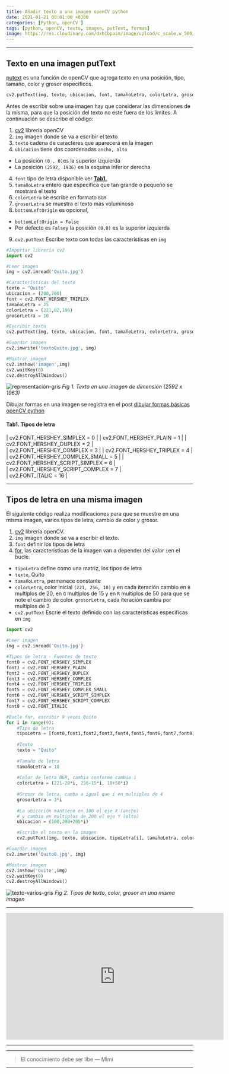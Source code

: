 ```yaml
---
title: Añadir texto a una imagen openCV python
date: 2021-01-21 00:01:00 +0300
categories: [Python, openCV ]
tags: [python, openCV, texto, imagen, putText, formas]   
image: https://res.cloudinary.com/dxh1bpaim/image/upload/c_scale,w_500/v1612374454/kipunaEC/imagen-texto/texto_f9thx8.gif
---
```


***

## Texto en una imagen **putText**

[putext](https://docs.opencv.org/master/d6/d6e/group__imgproc__draw.html#ga5126f47f883d730f633d74f07456c576) es una función de openCV que agrega texto en una posición, tipo, tamaño, color y grosor específicos. 

```python
cv2.putText(img, texto, ubicacion, font, tamañoLetra, colorLetra, grosorLetra, bottomLeftOrigin = False)
```
Antes de escribir sobre una imagen hay que considerar las dimensiones de la misma, para que la posición del texto no este fuera de los límites. A continuación se describe el código:

1. [cv2](https://opencv.org/) librería openCV
2. `img` imagen donde se va a escribir el texto
2. `texto` cadena de caracteres que aparecerá en la imagen
3. `ubicacion` tiene dos coordenadas `ancho, alto`
 * La posición `(0 , 0)`es la superior izquierda
 * La posición `(2592, 1936)` es la esquina inferior derecha
4. `font` tipo de letra disponible ver [**Tab1.**](#tab1-tipos-de-letra)
5. `tamañoLetra` entero que especifica que tan grande o pequeño se mostrará el texto
6. `colorLetra` se escribe en formato `BGR`
7. `grosorLetra` se muestra el texto más voluminoso
8. `bottomLeftOrigin` es opcional, 
 * `bottomLeftOrigin = False`
 * Por defecto es `False`y la posición `(0,0)` es la superior izquierda
9. `cv2.putText` Escribe texto con todas las características en `img` 

```python
#Importar librería cv2
import cv2

#Leer imagen
img = cv2.imread('Quito.jpg')

#Características del texto
texto = "Quito"
ubicacion = (200,700)
font = cv2.FONT_HERSHEY_TRIPLEX
tamañoLetra = 25
colorLetra = (221,82,196)
grosorLetra = 10

#Escribir texto
cv2.putText(img, texto, ubicacion, font, tamañoLetra, colorLetra, grosorLetra)

#Guardar imagen
cv2.imwrite('textoQuito.jpg', img)

#Mostrar imagen
cv2.imshow('imagen',img)
cv2.waitKey(0)
cv2.destroyAllWindows()
```

![representación-gris](https://res.cloudinary.com/dxh1bpaim/image/upload/c_scale,w_550/v1611339416/kipunaEC/imagen-texto/Quito1_hqvwrt.jpg)
_Fig 1. Texto en una imagen de dimensión (2592 x 1963)_

Dibujar formas en una imagen se registra en el post [dibujar formas básicas openCV python](../Dibujar-Formas-básicas-openCV-python/)

#### Tab1. Tipos de letra

 | cv2.FONT_HERSHEY_SIMPLEX = 0	|
 | cv2.FONT_HERSHEY_PLAIN = 1		|
 | cv2.FONT_HERSHEY_DUPLEX = 2	|	
 | cv2.FONT_HERSHEY_COMPLEX = 3	|
 | cv2.FONT_HERSHEY_TRIPLEX = 4	|
 | cv2.FONT_HERSHEY_COMPLEX_SMALL = 5	|
 | cv2.FONT_HERSHEY_SCRIPT_SIMPLEX = 6 |	
 | cv2.FONT_HERSHEY_SCRIPT_COMPLEX = 7 |	
 | cv2.FONT_ITALIC = 16		|	

***

## Tipos de letra en una misma imagen

El siguiente código realiza modificaciones para que se muestre en una misma imagen, varios tipos de letra, cambio de color y grosor.

1. [cv2](https://opencv.org/) librería openCV.
2. `img` imagen donde se va a escribir el texto.
3. `font` definir los tipos de letra
4. [for](https://docs.python.org/3/tutorial/controlflow.html#for-statements), las características de la imagen van a depender del valor `i`en el bucle.
 * `tipoLetra` define como una matriz, los tipos de letra
 * `texto`, Quito
 * `tamañoLetra`, permanece constante 
 * `colorLetra`, color inicial `(221, 256, 10)` y en cada iteración cambio en `B` multiplos de 20, en `G` multiplos de 15 y en `R` multiplos de 50 para que se note el cambio de color.
 `grosorLetra`, cada iteración cambia por multiplos de 3
 * `cv2.putText` Escrie el texto definido con las caracteristicas especificas en `img`
 
```python
import cv2

#Leer imagen
img = cv2.imread('Quito.jpg')

#Tipos de letra - Fuentes de texto
font0 = cv2.FONT_HERSHEY_SIMPLEX
font1 = cv2.FONT_HERSHEY_PLAIN
font2 = cv2.FONT_HERSHEY_DUPLEX
font3 = cv2.FONT_HERSHEY_COMPLEX
font4 = cv2.FONT_HERSHEY_TRIPLEX
font5 = cv2.FONT_HERSHEY_COMPLEX_SMALL
font6 = cv2.FONT_HERSHEY_SCRIPT_SIMPLEX
font7 = cv2.FONT_HERSHEY_SCRIPT_COMPLEX
font8 = cv2.FONT_ITALIC

#Bucle for, escribir 9 veces Quito
for i in range(9):
    #Tipo de letra
    tipoLetra = [font0,font1,font2,font3,font4,font5,font6,font7,font8]
    
    #Texto
    texto = "Quito"
    
    #Tamaño de letra
    tamañoLetra = 10
    
    #Color de letra BGR, cambia conforme cambia i
    colorLetra = (221-20*i, 256-15*i, 10+50*i)
    
    #Grosor de letra, camba a igual que i en multiplos de 4
    grosorLetra = 3*i
    
    #La ubicación mantiene en 100 el eje X (ancho)
    # y cambia en multiplos de 200 el eje Y (alto)
    ubicacion = (100,200+205*i)

    #Escribe el texto en la imagen
    cv2.putText(img, texto, ubicacion, tipoLetra[i], tamañoLetra, colorLetra, grosorLetra, cv2.LINE_AA)

#Guardar imagen
cv2.imwrite('Quito0.jpg', img)

#Mostrar imagen
cv2.imshow('Quito',img)
cv2.waitKey(0)
cv2.destroyAllWindows()
```

![texto-varios-gris](https://res.cloudinary.com/dxh1bpaim/image/upload/c_scale,w_550/v1612373070/kipunaEC/imagen-texto/Quito0_ynoutu.jpg)
_Fig 2. Tipos de texto, color, grosor en una misma imagen_


***

<iframe width="586" height="342" src="https://www.youtube.com/embed/vbvuESv_lMw" frameborder="0" allow="accelerometer; autoplay; clipboard-write; encrypted-media; gyroscope; picture-in-picture" allowfullscreen></iframe>

***

***

> El conocimiento debe ser libe  — Mimi

***

